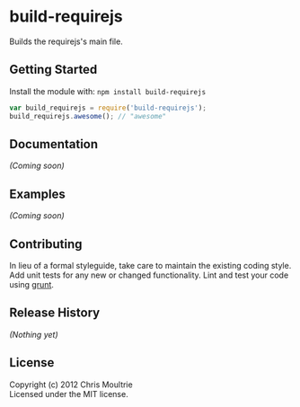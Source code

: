 # build-requirejs

Builds the requirejs's main file.

## Getting Started
Install the module with: `npm install build-requirejs`

```javascript
var build_requirejs = require('build-requirejs');
build_requirejs.awesome(); // "awesome"
```

## Documentation
_(Coming soon)_

## Examples
_(Coming soon)_

## Contributing
In lieu of a formal styleguide, take care to maintain the existing coding style. Add unit tests for any new or changed functionality. Lint and test your code using [grunt](https://github.com/gruntjs/grunt).

## Release History
_(Nothing yet)_

## License
Copyright (c) 2012 Chris Moultrie  
Licensed under the MIT license.
